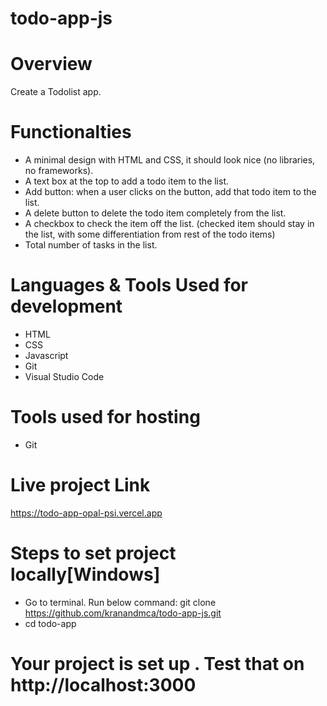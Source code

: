 
# todo-app-js

# Overview
Create a Todolist app.
# Functionalties
- A minimal design with HTML and CSS, it should look nice (no libraries, no frameworks).
- A text box at the top to add a todo item to the list.
- Add button: when a user clicks on the button, add that todo item to the list.
- A delete button to delete the todo item completely from the list.
- A checkbox to check the item off the list. (checked item should stay in the list, with some differentiation from rest of the todo items)
- Total number of tasks in the list.

# Languages & Tools Used for development
- HTML
- CSS
- Javascript
- Git
- Visual Studio Code

# Tools used for hosting
- Git
# Live project Link
https://todo-app-opal-psi.vercel.app

# Steps to set project locally[Windows]
- Go to terminal. Run below command:
     git clone https://github.com/kranandmca/todo-app-js.git
-  cd todo-app

 # Your project is set up . Test that on  http://localhost:3000


 
